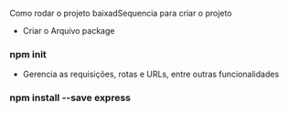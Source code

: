 Como rodar o projeto baixadSequencia para criar o projeto

- Criar o Arquivo package
### npm init

- Gerencia as requisições, rotas e URLs, entre outras funcionalidades
### npm install --save express